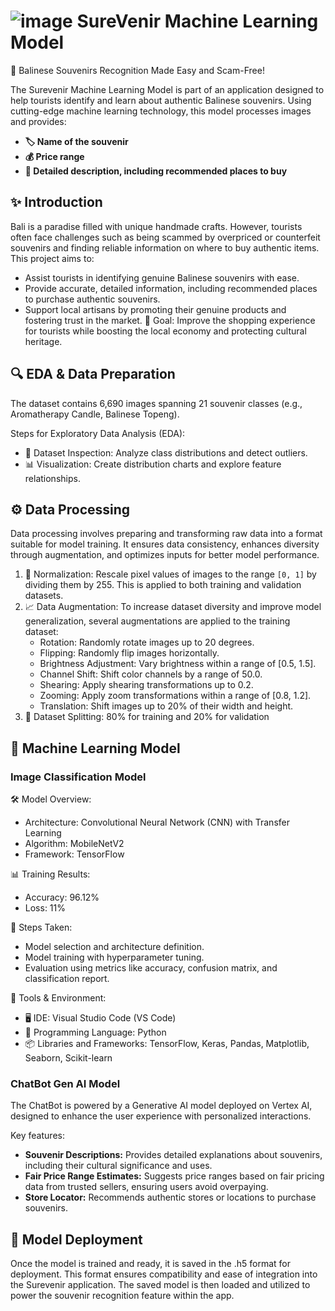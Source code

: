 # ![image](https://github.com/user-attachments/assets/44695e9d-92d9-41e9-9e97-2576f7ee51f9) SureVenir Machine Learning Model

📸 Balinese Souvenirs Recognition Made Easy and Scam-Free!

The Surevenir Machine Learning Model is part of an application designed to help tourists identify and learn about authentic Balinese souvenirs. Using cutting-edge machine learning technology, this model processes images and provides:
- **🏷️ Name of the souvenir**
- **💰 Price range**
- **📖 Detailed description, including recommended places to buy**

## ✨ Introduction
Bali is a paradise filled with unique handmade crafts. However, tourists often face challenges such as being scammed by overpriced or counterfeit souvenirs and finding reliable information on where to buy authentic items. This project aims to:
- Assist tourists in identifying genuine Balinese souvenirs with ease.
- Provide accurate, detailed information, including recommended places to purchase authentic souvenirs.
-  Support local artisans by promoting their genuine products and fostering trust in the market.
🎯 Goal: Improve the shopping experience for tourists while boosting the local economy and protecting cultural heritage.

## 🔍 EDA & Data Preparation
The dataset contains 6,690 images spanning 21 souvenir classes (e.g., Aromatherapy Candle, Balinese Topeng).

Steps for Exploratory Data Analysis (EDA):
- 🔎 Dataset Inspection: Analyze class distributions and detect outliers.
- 📊 Visualization: Create distribution charts and explore feature relationships.

## ⚙️ Data Processing
Data processing involves preparing and transforming raw data into a format suitable for model training. It ensures data consistency, enhances diversity through augmentation, and optimizes inputs for better model performance.
1. 🔄 Normalization: Rescale pixel values of images to the range `[0, 1]` by dividing them by 255. This is applied to both training and validation datasets.
2. 📈 Data Augmentation: To increase dataset diversity and improve model generalization, several augmentations are applied to the training dataset:
   - Rotation: Randomly rotate images up to 20 degrees.
   - Flipping: Randomly flip images horizontally.
   - Brightness Adjustment: Vary brightness within a range of [0.5, 1.5].
   - Channel Shift: Shift color channels by a range of 50.0.
   - Shearing: Apply shearing transformations up to 0.2.
   - Zooming: Apply zoom transformations within a range of [0.8, 1.2].
   - Translation: Shift images up to 20% of their width and height.
3. 📂 Dataset Splitting: 80% for training and 20% for validation

## 🤖 Machine Learning Model
### Image Classification Model

🛠️ Model Overview:
- Architecture: Convolutional Neural Network (CNN) with Transfer Learning
- Algorithm: MobileNetV2
- Framework: TensorFlow

📊 Training Results:
- Accuracy: 96.12%
- Loss: 11%

🚀 Steps Taken:
- Model selection and architecture definition.
- Model training with hyperparameter tuning.
- Evaluation using metrics like accuracy, confusion matrix, and classification report.

📌 Tools & Environment:
- 🖥️ IDE: Visual Studio Code (VS Code)
- 🐍 Programming Language: Python
- 📦 Libraries and Frameworks: TensorFlow, Keras, Pandas, Matplotlib, Seaborn, Scikit-learn

### ChatBot Gen AI Model
The ChatBot is powered by a Generative AI model deployed on Vertex AI, designed to enhance the user experience with personalized interactions.

Key features:
- **Souvenir Descriptions:** Provides detailed explanations about souvenirs, including their cultural significance and uses.
- **Fair Price Range Estimates:** Suggests price ranges based on fair pricing data from trusted sellers, ensuring users avoid overpaying.
- **Store Locator:** Recommends authentic stores or locations to purchase souvenirs.

## 🚀 Model Deployment
Once the model is trained and ready, it is saved in the .h5 format for deployment. This format ensures compatibility and ease of integration into the Surevenir application. The saved model is then loaded and utilized to power the souvenir recognition feature within the app.
 

